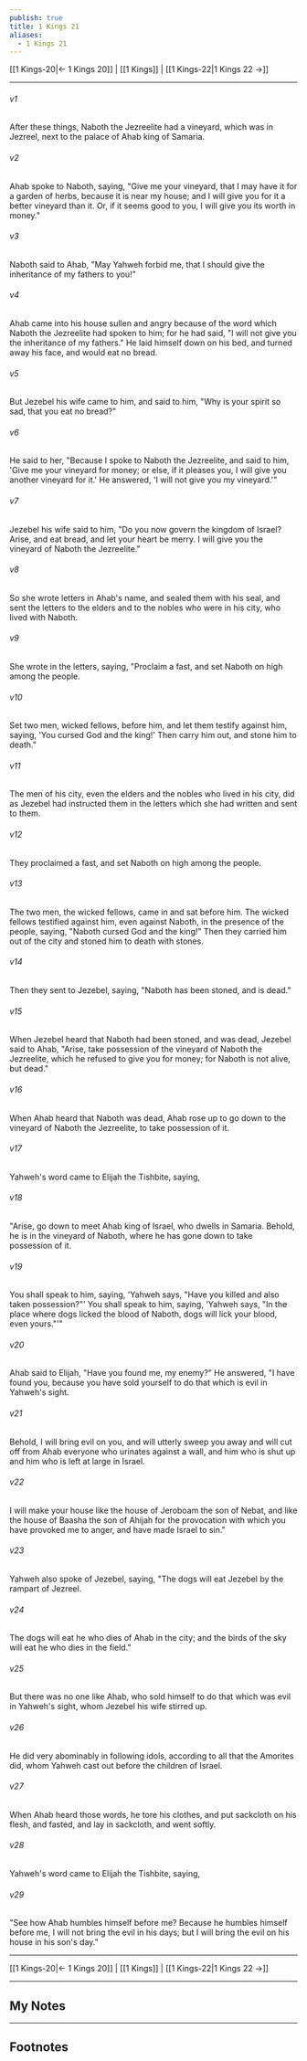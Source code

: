 ```yaml
---
publish: true
title: 1 Kings 21
aliases:
  - 1 Kings 21
---
```


[[1 Kings-20|← 1 Kings 20]] | [[1 Kings]] | [[1 Kings-22|1 Kings 22 →]]
***



###### v1 
After these things, Naboth the Jezreelite had a vineyard, which was in Jezreel, next to the palace of Ahab king of Samaria. 

###### v2 
Ahab spoke to Naboth, saying, "Give me your vineyard, that I may have it for a garden of herbs, because it is near my house; and I will give you for it a better vineyard than it. Or, if it seems good to you, I will give you its worth in money." 

###### v3 
Naboth said to Ahab, "May Yahweh forbid me, that I should give the inheritance of my fathers to you!" 

###### v4 
Ahab came into his house sullen and angry because of the word which Naboth the Jezreelite had spoken to him; for he had said, "I will not give you the inheritance of my fathers." He laid himself down on his bed, and turned away his face, and would eat no bread. 

###### v5 
But Jezebel his wife came to him, and said to him, "Why is your spirit so sad, that you eat no bread?" 

###### v6 
He said to her, "Because I spoke to Naboth the Jezreelite, and said to him, 'Give me your vineyard for money; or else, if it pleases you, I will give you another vineyard for it.' He answered, 'I will not give you my vineyard.'" 

###### v7 
Jezebel his wife said to him, "Do you now govern the kingdom of Israel? Arise, and eat bread, and let your heart be merry. I will give you the vineyard of Naboth the Jezreelite." 

###### v8 
So she wrote letters in Ahab's name, and sealed them with his seal, and sent the letters to the elders and to the nobles who were in his city, who lived with Naboth. 

###### v9 
She wrote in the letters, saying, "Proclaim a fast, and set Naboth on high among the people. 

###### v10 
Set two men, wicked fellows, before him, and let them testify against him, saying, 'You cursed God and the king!' Then carry him out, and stone him to death." 

###### v11 
The men of his city, even the elders and the nobles who lived in his city, did as Jezebel had instructed them in the letters which she had written and sent to them. 

###### v12 
They proclaimed a fast, and set Naboth on high among the people. 

###### v13 
The two men, the wicked fellows, came in and sat before him. The wicked fellows testified against him, even against Naboth, in the presence of the people, saying, "Naboth cursed God and the king!" Then they carried him out of the city and stoned him to death with stones. 

###### v14 
Then they sent to Jezebel, saying, "Naboth has been stoned, and is dead." 

###### v15 
When Jezebel heard that Naboth had been stoned, and was dead, Jezebel said to Ahab, "Arise, take possession of the vineyard of Naboth the Jezreelite, which he refused to give you for money; for Naboth is not alive, but dead." 

###### v16 
When Ahab heard that Naboth was dead, Ahab rose up to go down to the vineyard of Naboth the Jezreelite, to take possession of it. 

###### v17 
Yahweh's word came to Elijah the Tishbite, saying, 

###### v18 
"Arise, go down to meet Ahab king of Israel, who dwells in Samaria. Behold, he is in the vineyard of Naboth, where he has gone down to take possession of it. 

###### v19 
You shall speak to him, saying, 'Yahweh says, "Have you killed and also taken possession?"' You shall speak to him, saying, 'Yahweh says, "In the place where dogs licked the blood of Naboth, dogs will lick your blood, even yours."'" 

###### v20 
Ahab said to Elijah, "Have you found me, my enemy?" He answered, "I have found you, because you have sold yourself to do that which is evil in Yahweh's sight. 

###### v21 
Behold, I will bring evil on you, and will utterly sweep you away and will cut off from Ahab everyone who urinates against a wall, and him who is shut up and him who is left at large in Israel. 

###### v22 
I will make your house like the house of Jeroboam the son of Nebat, and like the house of Baasha the son of Ahijah for the provocation with which you have provoked me to anger, and have made Israel to sin." 

###### v23 
Yahweh also spoke of Jezebel, saying, "The dogs will eat Jezebel by the rampart of Jezreel. 

###### v24 
The dogs will eat he who dies of Ahab in the city; and the birds of the sky will eat he who dies in the field." 

###### v25 
But there was no one like Ahab, who sold himself to do that which was evil in Yahweh's sight, whom Jezebel his wife stirred up. 

###### v26 
He did very abominably in following idols, according to all that the Amorites did, whom Yahweh cast out before the children of Israel. 

###### v27 
When Ahab heard those words, he tore his clothes, and put sackcloth on his flesh, and fasted, and lay in sackcloth, and went softly. 

###### v28 
Yahweh's word came to Elijah the Tishbite, saying, 

###### v29 
"See how Ahab humbles himself before me? Because he humbles himself before me, I will not bring the evil in his days; but I will bring the evil on his house in his son's day."

***
[[1 Kings-20|← 1 Kings 20]] | [[1 Kings]] | [[1 Kings-22|1 Kings 22 →]]

---
## My Notes

---
## Footnotes